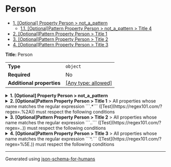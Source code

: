 # Person

- [1. [Optional] Property Person > not_a_pattern](#not_a_pattern)
  - [1.1. [Optional]Pattern Property Person > not_a_pattern > Title 4](#not_a_pattern_pattern1)
- [2. [Optional]Pattern Property Person > Title 1](#pattern1)
- [3. [Optional]Pattern Property Person > Title 2](#pattern2)
- [4. [Optional]Pattern Property Person > Title 3](#pattern3)

**Title:** Person

|                           |                                                                           |
| ------------------------- | ------------------------------------------------------------------------- |
| **Type**                  | `object`                                                                  |
| **Required**              | No                                                                        |
| **Additional properties** | [[Any type: allowed]](# "Additional Properties of any type are allowed.") |

<details>
<summary><strong> <a name="not_a_pattern"></a>1. [Optional] Property Person > not_a_pattern</strong>  

</summary>
<blockquote>

|                           |                                                                           |
| ------------------------- | ------------------------------------------------------------------------- |
| **Type**                  | `object`                                                                  |
| **Required**              | No                                                                        |
| **Additional properties** | [[Any type: allowed]](# "Additional Properties of any type are allowed.") |

<details>
<summary><strong> <a name="not_a_pattern_pattern1"></a>1.1. [Optional]Pattern Property Person > not_a_pattern > Title 4</strong>  
> All properties whose name matches the regular expression
```.$``` ([Test](https://regex101.com/?regex=.%24))
must respect the following conditions

</summary>
<blockquote>

**Title:** Title 4

|                           |                                                                           |
| ------------------------- | ------------------------------------------------------------------------- |
| **Type**                  | `object`                                                                  |
| **Required**              | No                                                                        |
| **Additional properties** | [[Any type: allowed]](# "Additional Properties of any type are allowed.") |

**Description:** Description 4

</blockquote>
</details>

</blockquote>
</details>

<details>
<summary><strong> <a name="pattern1"></a>2. [Optional]Pattern Property Person > Title 1</strong>  
> All properties whose name matches the regular expression
```.*``` ([Test](https://regex101.com/?regex=.%2A))
must respect the following conditions

</summary>
<blockquote>

**Title:** Title 1

|                           |                                                                           |
| ------------------------- | ------------------------------------------------------------------------- |
| **Type**                  | `object`                                                                  |
| **Required**              | No                                                                        |
| **Additional properties** | [[Any type: allowed]](# "Additional Properties of any type are allowed.") |

**Description:** Description 1

</blockquote>
</details>

<details>
<summary><strong> <a name="pattern2"></a>3. [Optional]Pattern Property Person > Title 2</strong>  
> All properties whose name matches the regular expression
```..``` ([Test](https://regex101.com/?regex=..))
must respect the following conditions

</summary>
<blockquote>

**Title:** Title 2

|                           |                                                                           |
| ------------------------- | ------------------------------------------------------------------------- |
| **Type**                  | `object`                                                                  |
| **Required**              | No                                                                        |
| **Additional properties** | [[Any type: allowed]](# "Additional Properties of any type are allowed.") |

**Description:** Description 2

</blockquote>
</details>

<details>
<summary><strong> <a name="pattern3"></a>4. [Optional]Pattern Property Person > Title 3</strong>  
> All properties whose name matches the regular expression
```^.``` ([Test](https://regex101.com/?regex=%5E.))
must respect the following conditions

</summary>
<blockquote>

**Title:** Title 3

|                           |                                                                           |
| ------------------------- | ------------------------------------------------------------------------- |
| **Type**                  | `object`                                                                  |
| **Required**              | No                                                                        |
| **Additional properties** | [[Any type: allowed]](# "Additional Properties of any type are allowed.") |

**Description:** Description 3

</blockquote>
</details>

----------------------------------------------------------------------------------------------------------------------------
Generated using [json-schema-for-humans](https://github.com/coveooss/json-schema-for-humans)
